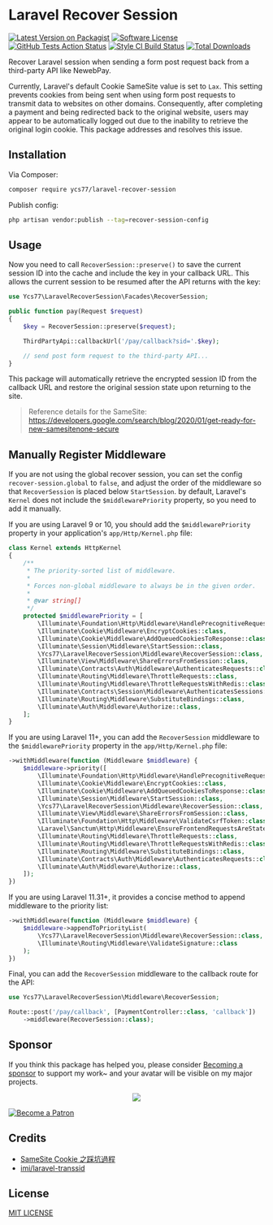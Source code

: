 # Laravel Recover Session

[![Latest Version on Packagist][ico-version]][link-packagist]
[![Software License][ico-license]](LICENSE)
[![GitHub Tests Action Status][ico-github-action]][link-github-action]
[![Style CI Build Status][ico-style-ci]][link-style-ci]
[![Total Downloads][ico-downloads]][link-downloads]

Recover Laravel session when sending a form post request back from a third-party API like NewebPay.

Currently, Laravel's default Cookie SameSite value is set to `Lax`. This setting prevents cookies from being sent when using form post requests to transmit data to websites on other domains. Consequently, after completing a payment and being redirected back to the original website, users may appear to be automatically logged out due to the inability to retrieve the original login cookie. This package addresses and resolves this issue.

## Installation

Via Composer:

```bash
composer require ycs77/laravel-recover-session
```

Publish config:

```bash
php artisan vendor:publish --tag=recover-session-config
```

## Usage

Now you need to call `RecoverSession::preserve()` to save the current session ID into the cache and include the key in your callback URL. This allows the current session to be resumed after the API returns with the key:

```php
use Ycs77\LaravelRecoverSession\Facades\RecoverSession;

public function pay(Request $request)
{
    $key = RecoverSession::preserve($request);

    ThirdPartyApi::callbackUrl('/pay/callback?sid='.$key);

    // send post form request to the third-party API...
}
```

This package will automatically retrieve the encrypted session ID from the callback URL and restore the original session state upon returning to the site.

> Reference details for the SameSite: https://developers.google.com/search/blog/2020/01/get-ready-for-new-samesitenone-secure

## Manually Register Middleware

If you are not using the global recover session, you can set the config `recover-session.global` to `false`, and adjust the order of the middleware so that `RecoverSession` is placed below `StartSession`. by default, Laravel's `Kernel` does not include the `$middlewarePriority` property, so you need to add it manually.

If you are using Laravel 9 or 10, you should add the `$middlewarePriority` property in your application's `app/Http/Kernel.php` file:

```php
class Kernel extends HttpKernel
{
    /**
     * The priority-sorted list of middleware.
     *
     * Forces non-global middleware to always be in the given order.
     *
     * @var string[]
     */
    protected $middlewarePriority = [
        \Illuminate\Foundation\Http\Middleware\HandlePrecognitiveRequests::class,
        \Illuminate\Cookie\Middleware\EncryptCookies::class,
        \Illuminate\Cookie\Middleware\AddQueuedCookiesToResponse::class,
        \Illuminate\Session\Middleware\StartSession::class,
        \Ycs77\LaravelRecoverSession\Middleware\RecoverSession::class, // need to place `RecoverSession` below `StartSession`
        \Illuminate\View\Middleware\ShareErrorsFromSession::class,
        \Illuminate\Contracts\Auth\Middleware\AuthenticatesRequests::class,
        \Illuminate\Routing\Middleware\ThrottleRequests::class,
        \Illuminate\Routing\Middleware\ThrottleRequestsWithRedis::class,
        \Illuminate\Contracts\Session\Middleware\AuthenticatesSessions::class,
        \Illuminate\Routing\Middleware\SubstituteBindings::class,
        \Illuminate\Auth\Middleware\Authorize::class,
    ];
}
```

If you are using Laravel 11+, you can add the `RecoverSession` middleware to the `$middlewarePriority` property in the `app/Http/Kernel.php` file:

```php
->withMiddleware(function (Middleware $middleware) {
    $middleware->priority([
        \Illuminate\Foundation\Http\Middleware\HandlePrecognitiveRequests::class,
        \Illuminate\Cookie\Middleware\EncryptCookies::class,
        \Illuminate\Cookie\Middleware\AddQueuedCookiesToResponse::class,
        \Illuminate\Session\Middleware\StartSession::class,
        \Ycs77\LaravelRecoverSession\Middleware\RecoverSession::class, // need to place `RecoverSession` below `StartSession`
        \Illuminate\View\Middleware\ShareErrorsFromSession::class,
        \Illuminate\Foundation\Http\Middleware\ValidateCsrfToken::class,
        \Laravel\Sanctum\Http\Middleware\EnsureFrontendRequestsAreStateful::class,
        \Illuminate\Routing\Middleware\ThrottleRequests::class,
        \Illuminate\Routing\Middleware\ThrottleRequestsWithRedis::class,
        \Illuminate\Routing\Middleware\SubstituteBindings::class,
        \Illuminate\Contracts\Auth\Middleware\AuthenticatesRequests::class,
        \Illuminate\Auth\Middleware\Authorize::class,
    ]);
})
```

If you are using Laravel 11.31+, it provides a concise method to append middleware to the priority list:

```php
->withMiddleware(function (Middleware $middleware) {
    $middleware->appendToPriorityList(
        \Ycs77\LaravelRecoverSession\Middleware\RecoverSession::class,
        \Illuminate\Routing\Middleware\ValidateSignature::class
    );
})
```

Final, you can add the `RecoverSession` middleware to the callback route for the API:

```php
use Ycs77\LaravelRecoverSession\Middleware\RecoverSession;

Route::post('/pay/callback', [PaymentController::class, 'callback'])
    ->middleware(RecoverSession::class);
```

## Sponsor

If you think this package has helped you, please consider [Becoming a sponsor](https://www.patreon.com/ycs77) to support my work~ and your avatar will be visible on my major projects.

<p align="center">
  <a href="https://www.patreon.com/ycs77">
    <img src="https://cdn.jsdelivr.net/gh/ycs77/static/sponsors.svg"/>
  </a>
</p>

<a href="https://www.patreon.com/ycs77">
  <img src="https://c5.patreon.com/external/logo/become_a_patron_button.png" alt="Become a Patron" />
</a>

## Credits

* [SameSite Cookie 之踩坑過程](https://kira5033.github.io/2020/09/samesite-cookie-%E4%B9%8B%E8%B8%A9%E5%9D%91%E9%81%8E%E7%A8%8B/)
* [imi/laravel-transsid](https://github.com/iMi-digital/laravel-transsid)

## License

[MIT LICENSE](LICENSE)

[ico-version]: https://img.shields.io/packagist/v/ycs77/laravel-recover-session?style=flat-square
[ico-license]: https://img.shields.io/badge/license-MIT-brightgreen?style=flat-square
[ico-github-action]: https://img.shields.io/github/actions/workflow/status/ycs77/laravel-recover-session/tests.yml?branch=main&label=tests&style=flat-square
[ico-style-ci]: https://github.styleci.io/repos/651973134/shield?style=flat-square
[ico-downloads]: https://img.shields.io/packagist/dt/ycs77/laravel-recover-session?style=flat-square

[link-packagist]: https://packagist.org/packages/ycs77/laravel-recover-session
[link-github-action]: https://github.com/ycs77/laravel-recover-session/actions/workflows/tests.yml?query=branch%3Amain
[link-style-ci]: https://github.styleci.io/repos/651973134
[link-downloads]: https://packagist.org/packages/ycs77/laravel-recover-session
